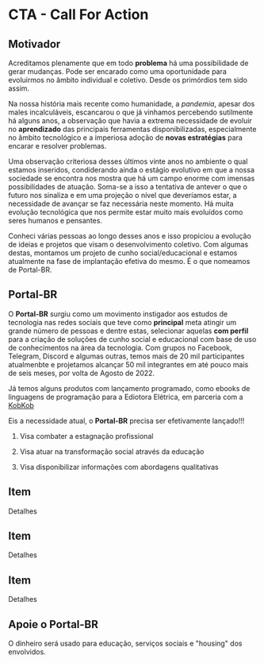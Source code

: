 # CTA - Call For Action

## Motivador

Acreditamos plenamente que em todo **problema** há uma possibilidade de gerar mudanças. Pode ser encarado como uma oportunidade para evoluirmos no âmbito individual e coletivo. Desde os primórdios tem sido assim.

Na nossa história mais recente como humanidade, a *pandemia*, apesar dos males incalculáveis, escancarou o que já vinhamos percebendo sutilmente há alguns anos, a observação que havia a extrema necessidade de evoluir no **aprendizado** das principais ferramentas disponibilizadas, especialmente no âmbito tecnológico e a imperiosa adoção de **novas estratégias** para encarar e resolver problemas.

Uma observação criteriosa desses últimos vinte anos no ambiente o qual estamos inseridos, condiderando ainda o estágio evolutivo em que a nossa sociedade se encontra nos mostra que há um campo enorme com imensas possibilidades de atuação. Soma-se a isso a tentativa de antever o que o futuro nos sinaliza e em uma projeção o nível que deveríamos estar, a necessidade de avançar se faz necessária neste momento. Há muita evolução tecnológica que nos permite estar muito mais evoluídos como seres humanos e pensantes.

Conheci várias pessoas ao longo desses anos e isso propiciou a evolução de ideias e projetos que visam o desenvolvimento coletivo. Com algumas destas, montamos um projeto de cunho social/educacional e estamos atualmente na fase de implantação efetiva do mesmo. É o que nomeamos de Portal-BR.

## Portal-BR

O **Portal-BR** surgiu como um movimento instigador aos estudos de tecnologia nas redes sociais que teve como **principal** meta atingir um grande número de pessoas e dentre estas, selecionar aquelas **com perfil** para a criação de soluções de cunho social e educacional com base de uso de conhecimentos na área da tecnologia. Com grupos no Facebook, Telegram, Discord e algumas outras, temos mais de 20 mil participantes atualmenbte e projetamos alcançar 50 mil integrantes em até pouco mais de seis meses, por volta de Agosto de 2022.

Já temos alguns produtos com lançamento programado, como ebooks de linguagens de programação para a Ediotora Elétrica, em parceria com a [KobKob](https://kobkob.org)

Eis a necessidade atual, o **Portal-BR** precisa ser efetivamente lançado!!!

1. Visa combater a estagnação profissional

2. Visa atuar na transformação social através da educação

3. Visa disponibilizar informações com abordagens qualitativas

## Item

Detalhes

## Item

Detalhes
## Item

Detalhes

## Apoie o Portal-BR

O dinheiro será usado para educação, serviços sociais e "housing" dos envolvidos.
